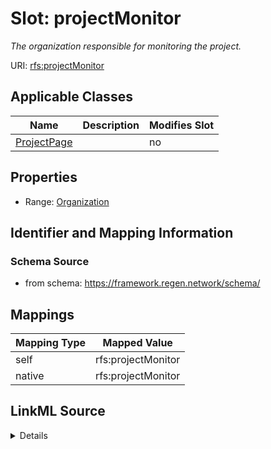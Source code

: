 

# Slot: projectMonitor


_The organization responsible for monitoring the project._





URI: [rfs:projectMonitor](https://framework.regen.network/schema/projectMonitor)



<!-- no inheritance hierarchy -->





## Applicable Classes

| Name | Description | Modifies Slot |
| --- | --- | --- |
| [ProjectPage](ProjectPage.md) |  |  no  |







## Properties

* Range: [Organization](Organization.md)





## Identifier and Mapping Information







### Schema Source


* from schema: https://framework.regen.network/schema/




## Mappings

| Mapping Type | Mapped Value |
| ---  | ---  |
| self | rfs:projectMonitor |
| native | rfs:projectMonitor |




## LinkML Source

<details>
```yaml
name: projectMonitor
description: The organization responsible for monitoring the project.
from_schema: https://framework.regen.network/schema/
rank: 1000
slot_uri: rfs:projectMonitor
alias: projectMonitor
domain_of:
- ProjectPage
range: Organization

```
</details>